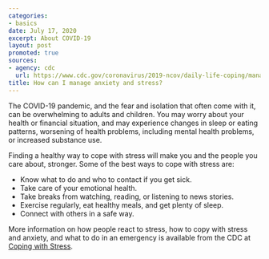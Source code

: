 ```yaml
---
categories:
- basics
date: July 17, 2020
excerpt: About COVID-19
layout: post
promoted: true
sources:
- agency: cdc
  url: https://www.cdc.gov/coronavirus/2019-ncov/daily-life-coping/managing-stress-anxiety.html
title: How can I manage anxiety and stress?
---
```


The COVID-19 pandemic, and the fear and isolation that often come with it, can be overwhelming to adults and children. You may worry about your health or financial situation, and may experience changes in sleep or eating patterns, worsening of health problems, including mental health problems, or increased substance use.

Finding a healthy way to cope with stress will make you and the people you care about, stronger. Some of the best ways to cope with stress are:

- Know what to do and who to contact if you get sick.
- Take care of your emotional health.
- Take breaks from watching, reading, or listening to news stories.
- Exercise regularly, eat healthy meals, and get plenty of sleep.
- Connect with others in a safe way.

More information on how people react to stress, how to copy with stress and anxiety, and what to do in an emergency is available from the CDC at [Coping with Stress](https://www.cdc.gov/coronavirus/2019-ncov/daily-life-coping/managing-stress-anxiety.html).
